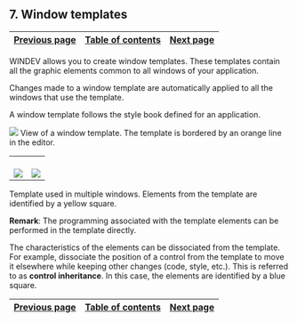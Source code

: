 
## 7. Window templates
			

| [Previous page](../Concepts_WD/1410086972.md) | [Table of contents](../Concepts_WD/1410087098.md) | [Next page](../Concepts_WD/1410086974.md) |
| --- | --- | --- |



<a name="NOTE1"></a>
<a name="NOTE1_1"></a>
WINDEV allows you to create window templates. These templates contain all the graphic elements common to all windows of your application.

Changes made to a window template are automatically applied to all the windows that use the template.

A window template follows the style book defined for an application.


![](https://doc.pcsoft.fr/en-US/images/image.awp?langid=3&name=P1_Mod%E8les%20de%20fen%EAtres%20-%20HC%20N%B0001.gif&type=thumb)
View of a window template.
The template is bordered by an orange line
in the editor.




|   |   |
| --- | --- |
| <br>![](https://doc.pcsoft.fr/en-US/images/image.awp?langid=3&name=P1_Mod%E8les%20de%20fen%EAtres%20-%20HC%20N%B0002.gif&type=thumb)<br> | <br>![](https://doc.pcsoft.fr/en-US/images/image.awp?langid=3&name=P1_Mod%E8les%20de%20fen%EAtres%20-%20HC%20N%B0003.gif&type=thumb)<br> |

Template used in multiple windows.
Elements from the template are identified by a yellow square.

**Remark**: The programming associated with the template elements can be performed in the template directly.

The characteristics of the elements can be dissociated from the template. For example, dissociate the position of a control from the template to move it elsewhere while keeping other changes (code, style, etc.). This is referred to as **control inheritance**. In this case, the elements are identified by a blue square.

| [Previous page](../Concepts_WD/1410086972.md) | [Table of contents](../Concepts_WD/1410087098.md) | [Next page](../Concepts_WD/1410086974.md) |
| --- | --- | --- |




